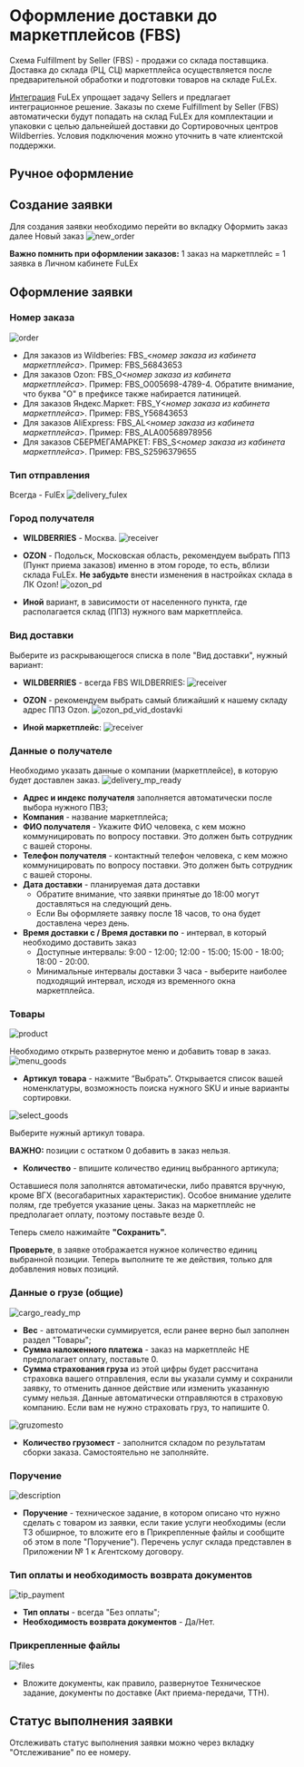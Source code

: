 # Оформление доставки до маркетплейсов (FBS)

Схема Fulfillment by Seller (FBS) - продажи со склада поставщика. Доставка до склада (РЦ, СЦ) маркетплейса осуществляется после предварительной обработки и подготовки товаров на складе FuLEx. 

[Интеграция](integration.md)
FuLEx упрощает задачу Sellers и предлагает интеграционное
решение. Заказы по схеме Fulfillment by Seller (FBS) автоматически будут попадать на склад FuLEx для комплектации и упаковки с целью дальнейшей доставки до
Сортировочных центров Wildberries.  Условия подключения можно уточнить в чате клиентской поддержки.

## Ручное оформление

## Создание заявки
Для создания заявки необходимо перейти во вкладку Оформить заказ далее Новый заказ
![new_order](../../../_assets/personal_office/new_order.png)

**Важно помнить при оформлении заказов:** 1 заказ на маркетплейс = 1 заявка в Личном кабинете FuLEx

## Оформление заявки

### Номер заказа

![order](../../../_assets/personal_office/order_number.png)
- Для заказов из Wildberies: FBS_\<*номер заказа из кабинета маркетплейса*\>. Пример: FBS_56843653
- Для заказов Ozon: FBS_O\<*номер заказа из кабинета маркетплейса*\>. Пример: FBS_O005698-4789-4. Обратите внимание, что буква "О" в префиксе также набирается латиницей.
- Для заказов Яндекс.Маркет: FBS_Y\<*номер заказа из кабинета маркетплейса*\>. Пример: FBS_Y56843653
- Для заказов AliExpress: FBS_AL\<*номер заказа из кабинета маркетплейса*\>. Пример: FBS_ALA00568978956
- Для заказов СБЕРМЕГАМАРКЕТ: FBS_S\<*номер заказа из кабинета маркетплейса*\>. Пример: FBS_S2596379655


### Тип отправления
Всегда - FulEx
![delivery_fulex](../../../_assets/personal_office/delivery_fulex.png) 
### Город получателя
- **WILDBERRIES** - Москва.
![receiver](../../../_assets/personal_office/delivery_city_moscow.png)

- **OZON** - Подольск, Московская область, рекомендуем выбрать ППЗ (Пункт приема заказов) именно в этом городе, то есть, вблизи склада FuLEx.  **Не забудьте** внести изменения в настройках склада в ЛК Ozon!
![ozon_pd](../../../_assets/personal_office/ozon_pd.png) 

- **Иной** вариант, в зависимости от населенного пункта, где располагается склад (ППЗ) нужного вам маркетплейса.

### Вид доставки 
Выберите из раскрывающегося списка в поле "Вид доставки", нужный вариант:
-  **WILDBERRIES** - всегда FBS WILDBERRIES:
![receiver](../../../_assets/personal_office/delivery_pvz_fbs.png)

-  **OZON** - рекомендуем выбрать самый ближайший к нашему складу адрес ППЗ Ozon. 
![ozon_pd_vid_dostavki](../../../_assets/personal_office/ozon_pd_vid_dostavki.png) 

-  **Иной маркетплейс**:
![receiver](../../../_assets/personal_office/delivery_pvz_fbs_inoe.png)

### Данные о получателе
Необходимо указать данные о компании (маркетплейсе), в которую будет доставлен заказ.
![delivery_mp_ready](../../../_assets/personal_office/delivery_mp_ready.png)
- **Адрес и индекс получателя** заполняется автоматически после выбора нужного ПВЗ;
- **Компания** - название маркетплейса;
- **ФИО получателя** - Укажите ФИО человека, с кем можно коммуницировать по вопросу поставки. Это должен быть сотрудник с вашей стороны. 
- **Телефон получателя** - контактный телефон человека, с кем можно коммуницировать по вопросу поставки. Это должен быть сотрудник с вашей стороны. 
- **Дата доставки** - планируемая дата доставки
  - Обратите внимание, что заявки принятые до 18:00 могут доставляться на следующий день.
  - Если Вы оформляете заявку после 18 часов, то она будет доставлена через день.
- **Время доставки с / Время доставки по** - интервал, в который необходимо доставить заказ
  - Доступные интервалы: 9:00 - 12:00; 12:00 - 15:00; 15:00 - 18:00; 18:00 - 20:00. 
  - Минимальные интервалы доставки 3 часа - выберите наиболее подходящий интервал, исходя из временного окна маркетплейса.

### Товары

![product](../../../_assets/personal_office/product.png)

Необходимо открыть развернутое меню и добавить товар в заказ.
![menu_goods](../../../_assets/personal_office/menu_goods.png)

- **Артикул товара** - нажмите “Выбрать“. Открывается список вашей номенклатуры, возможность поиска нужного SKU и иные варианты сортировки. 

![select_goods](../../../_assets/personal_office/select_goods.png) 

Выберите нужный артикул товара.

**ВАЖНО:**  позиции с остатком 0 добавить в заказ нельзя. 

- **Количество** - впишите количество единиц выбранного артикула;

Оставшиеся поля заполнятся автоматически, либо правятся вручную, кроме ВГХ (весогабаритных характеристик). 
Особое внимание уделите полям, где требуется указание цены. Заказ на маркетплейс не предполагает оплату, поэтому поставьте везде 0.

Теперь смело нажимайте **"Сохранить".**

**Проверьте**, в заявке отображается нужное количество единиц выбранной позиции. Теперь  выполните те же действия, только для добавления новых позиций.

### Данные о грузе (общие)

![cargo_ready_mp](../../../_assets/personal_office/cargo_ready_mp.png)

* **Вес** - автоматически суммируется, если ранее верно был заполнен раздел "Товары";
* **Сумма наложенного платежа** - заказ на маркетплейс НЕ предполагает оплату, поставьте 0.
* **Сумма страхования груза** из этой цифры будет рассчитана страховка вашего отправления, если вы указали сумму и сохранили заявку, то отменить данное действие или изменить указанную сумму нельзя. Данные автоматически отправляются в страховую компанию. Если вам не нужно страховать груз, то напишите 0.

![gruzomesto](../../../_assets/personal_office/gruzomesto.png) 

- **Количество грузомест** - заполнится складом по результатам сборки заказа. Самостоятельно не заполняйте.

### Поручение

![description](../../../_assets/personal_office/description.png)
- **Поручение** - техническое задание, в котором описано что нужно сделать с товаром из заявки, если такие услуги необходимы (если ТЗ обширное, то вложите его в Прикрепленные файлы и сообщите об этом в поле "Поручение"). Перечень услуг склада представлен в Приложении № 1 к Агентскому договору.


### Тип оплаты и необходимость возврата документов 
![tip_payment](../../../_assets/personal_office/tip_payment.png)
- **Тип оплаты** - всегда "Без оплаты";
- **Необходимость возврата документов** - Да/Нет. 

### Прикрепленные файлы

![files](../../../_assets/personal_office/attached_files.png)
- Вложите документы, как правило, развернутое Техническое задание, документы по доставке (Акт приема-передачи, ТТН). 

## Статус выполнения заявки
Отслеживать статус выполнения заявки можно через вкладку "Отслеживание" по ее номеру. 

